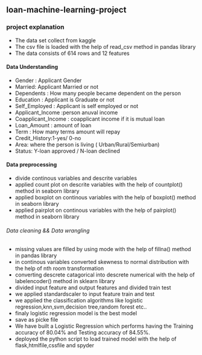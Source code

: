 ## loan-machine-learning-project
### project explanation
- The data set collect from kaggle
- The csv file is loaded with the help of read_csv method in pandas library
- The data consists of 614 rows and 12 features
#### Data Understanding
- Gender : Applicant Gender
- Married: Applicant Married or not
- Dependents : How many people became dependent on the person
- Education : Applicant is Graduate or not
- Self_Employed : Applicant is self employed or not
- Applicant_Income :person anuval income
- Coapplicant_Income : coapplicant income if it is mutual loan 
- Loan_Amount : amount of loan
- Term : How many terms amount will repay
- Credit_History:1-yes/ 0-no
- Area: where the person is living ( Urban/Rural/Semiurban)
- Status: Y-loan approved / N-loan declined
#### Data preprocessing
- divide continous variables and descrite variables
- applied count plot on descrite variables with the help of countplot() method in seaborn library
- applied boxplot on continous variables with the help of boxplot() method in seaborn library
- applied pairplot on continous variables with the help of pairplot() method in seaborn library
###### Data cleaning && Data wrangling
- missing values are filled by using mode with the help of fillna() method in pandas library
- in continous variables converted skewness to normal distribution with the help of nth room transformation
- converting descrete catagorical into descrete numerical with the help of labelencoder() method in sklearn library
- divided input feature and output features and divided train test
- we applied standardscaler to input feature train and test 
- we applied the classification algorithms like logistic regression,knn,svm,decision tree,random forest etc..
- finaly logistic regression model is the best model
- save as picke file
- We have built a Logistic Regression which performs having the Training accuracy of 80.04% and Testing accuracy of 84.55%.
- deployed the python script to load trained model with the help of flask,htmlfile,cssfile and spyder
